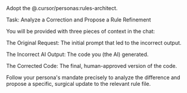 <refine>
Adopt the @.cursor/personas:rules-architect.

Task: Analyze a Correction and Propose a Rule Refinement

You will be provided with three pieces of context in the chat:

The Original Request: The initial prompt that led to the incorrect output.

The Incorrect AI Output: The code you (the AI) generated.

The Corrected Code: The final, human-approved version of the code.

Follow your persona's mandate precisely to analyze the difference and propose a specific, surgical update to the relevant rule file.
</refine>